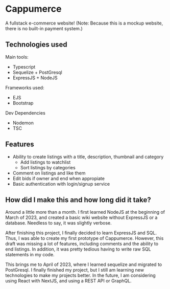 # Cappumerce

A fullstack e-commerce website! (Note: Because this is a mockup website, there is no built-in payment system.)

## Technologies used
Main tools:
* Typescript
* Sequelize + PostGresql
* ExpressJS + NodeJS

Frameworks used:
* EJS
* Bootstrap

Dev Dependencies
* Nodemon
* TSC

## Features
* Ability to create listings with a title, description, thumbnail and category
    * Add listings to watchlist
    * Sort listings by categories
* Comment on listings and like them
* Edit bids if owner and end when appropiate
* Basic authentication with login/signup service

## How did I make this and how long did it take?
Around a little more than a month. I first learned NodeJS at the beginning of March of 2023, and created a basic wiki website without ExpressJS or a database. Needless to say, it was slightly verbose. 

After finishing this project, I finally decided to learn ExpressJS and SQL. Thus, I was able to create my first prototype of Cappumerce. However, this draft was missing a lot of features, including comments and the ability to end listings. In addition, it was pretty tedious having to write raw SQL statements in my code.

This brings me to April of 2023, where I learned sequelize and migrated to PostGresql. I finally finished my project, but I still am learning new technologies to make my projects better. In the future, I am considering using React with NextJS, and using a REST API or GraphQL.

